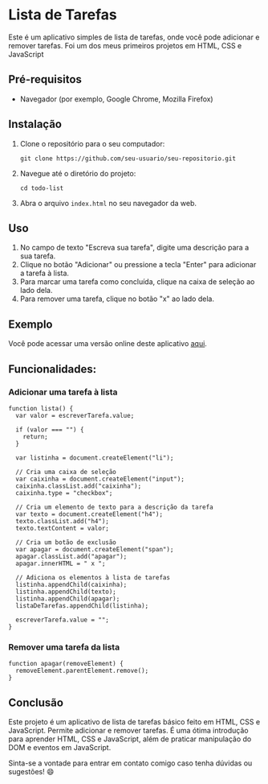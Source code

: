 
# Lista de Tarefas

Este é um aplicativo simples de lista de tarefas, onde você pode adicionar e remover tarefas.
Foi um dos meus primeiros projetos em HTML, CSS e JavaScript

## Pré-requisitos

- Navegador (por exemplo, Google Chrome, Mozilla Firefox)

## Instalação

1. Clone o repositório para o seu computador:

   ```
   git clone https://github.com/seu-usuario/seu-repositorio.git
   ```

2. Navegue até o diretório do projeto:

   ```
   cd todo-list
   ```

3. Abra o arquivo `index.html` no seu navegador da web.

## Uso

1. No campo de texto "Escreva sua tarefa", digite uma descrição para a sua tarefa.
2. Clique no botão "Adicionar" ou pressione a tecla "Enter" para adicionar a tarefa à lista.
3. Para marcar uma tarefa como concluída, clique na caixa de seleção ao lado dela.
4. Para remover uma tarefa, clique no botão "x" ao lado dela.

## Exemplo

Você pode acessar uma versão online deste aplicativo [aqui](https://todo-list-pied-ten.vercel.app/).

## Funcionalidades:


### Adicionar uma tarefa à lista

```
function lista() {
  var valor = escreverTarefa.value;

  if (valor === "") {
    return;
  }

  var listinha = document.createElement("li");

  // Cria uma caixa de seleção
  var caixinha = document.createElement("input");
  caixinha.classList.add("caixinha");
  caixinha.type = "checkbox";

  // Cria um elemento de texto para a descrição da tarefa
  var texto = document.createElement("h4");
  texto.classList.add("h4");
  texto.textContent = valor;

  // Cria um botão de exclusão
  var apagar = document.createElement("span");
  apagar.classList.add("apagar");
  apagar.innerHTML = " x ";

  // Adiciona os elementos à lista de tarefas
  listinha.appendChild(caixinha);
  listinha.appendChild(texto);
  listinha.appendChild(apagar);
  listaDeTarefas.appendChild(listinha);

  escreverTarefa.value = "";
}
```

### Remover uma tarefa da lista

```
function apagar(removeElement) {
  removeElement.parentElement.remove();
}
```

## Conclusão

Este projeto é um aplicativo de lista de tarefas básico feito em HTML, CSS e JavaScript. Permite adicionar e remover tarefas. É uma ótima introdução para aprender HTML, CSS e JavaScript, além de praticar manipulação do DOM e eventos em JavaScript. 

Sinta-se a vontade para entrar em contato comigo caso tenha dúvidas ou sugestões! :smile:
